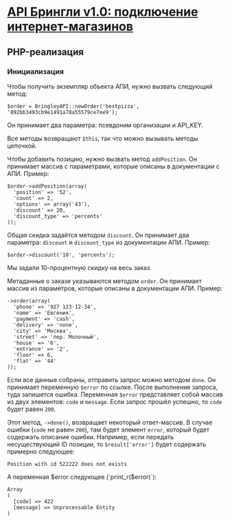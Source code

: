 # [API Брингли v1.0: подключение интернет-магазинов](http://bringley.ru/api/1.0/)
## PHP-реализация

### Инициализация

Чтобы получить экземпляр объекта АПИ, нужно вызвать следующий метод:

```
$order = BringleyAPI::newOrder('bestpizza', '892bb3493cb9e1491a78a55579ce7ee9');
```

Он принимает два параметра: псевдоним организации и API_KEY.

Все методы возвращают `$this`, так что можно вызывать методы цепочкой.

Чтобы добавить позицию, нужно вызвать метод `addPosition`. Он принимает массив с параметрами, которые описаны в документации с АПИ. Пример:

```
$order->addPosition(array(
  'position' => '52',
  'count' => 2,
  'options' => array('43'),
  'discount' => 20,
  'discount_type' => 'percents'
));
```
Общая скидка задаётся методом `discount`. Он принимает два параметра: `discount` и `discount_type` из документации АПИ. Пример:

```
$order->discount('10', 'percents');
```

Мы задали 10-процентную скидку на весь заказ.

Метаданные о заказе указываются методом `order`. Он принимает массив из параметров, которые описаны в документации АПИ. Пример:

```
->order(array(
  'phone' => '927 123-12-34',
  'name' => 'Евгения',
  'payment' => 'cash',
  'delivery' => 'none',
  'city' => 'Москва',
  'street' => 'пер. Молочный',
  'house' => '6',
  'entrance' => '2',
  'floor' => 6,
  'flat' => '44'
));
```

Если все данные собраны, отправить запрос можно методом `done`. Он принимает переменную `$error` по ссылке. После выполнения запроса, туда запишется ошибка. Переменная `$error` представляет собой массив из двух элементов: `code` и `message`. Если запрос прошёл успешно, то `code` будет равен `200`.

Этот метод, `->done()`, возвращает некоторый ответ-массив. В случае ошибки (`code` не равен `200`), там будет элемент `error`, который будет содержать описание ошибки. Например, если передать несуществующий ID позиции, то `$result['error']` будет содержать примерно следующее:

```
Position with id 522222 does not exists
```

А переменная $error следующее (`print_r($error)`):
```
Array
(
  [code] => 422
  [message] => Unprocessable Entity
)
```
